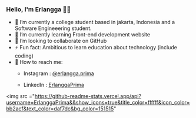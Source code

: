 ### Hello, I'm Erlangga 👋🏻

- 🔭 I’m currently a college student based in jakarta, Indonesia and a Software Engineeering student.
- 🌱 I’m currently learning Front-end development website
- 👯 I’m looking to collaborate on GitHub
- ⚡ Fun fact: Ambitious to learn education about technology (include coding)
- 📲 How to reach me: 
   - Instagram : [@erlangga.prima
](https://www.instagram.com/erlangga.prima/)

   - LinkedIn   : [ErlanggaPrima](https://www.linkedin.com/in/erlangga-mohamad-prima-prasetya-310763213/)

<img src ="https://github-readme-stats.vercel.app/api?username=ErlanggaPrima&&show_icons=true&title_color=ffffff&icon_color=bb2acf&text_color=daf7dc&bg_color=151515"

